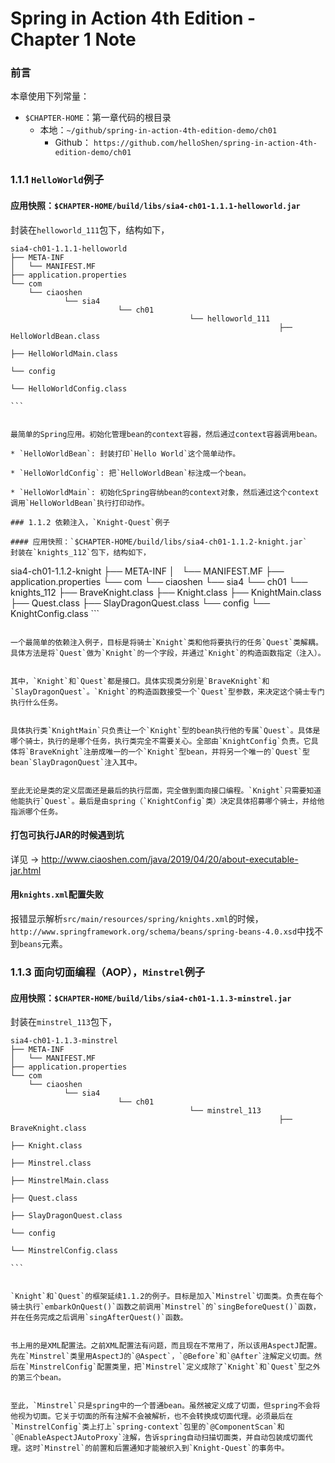 # Spring in Action 4th Edition - Chapter 1 Note

### 前言
本章使用下列常量：
* `$CHAPTER-HOME`：第一章代码的根目录
    * 本地：`~/github/spring-in-action-4th-edition-demo/ch01`
	    * Github： `https://github.com/helloShen/spring-in-action-4th-edition-demo/ch01`

### 1.1.1 `HelloWorld`例子

#### 应用快照：`$CHAPTER-HOME/build/libs/sia4-ch01-1.1.1-helloworld.jar`
封装在`helloworld_111`包下，结构如下，
```
sia4-ch01-1.1.1-helloworld
├── META-INF
│   └── MANIFEST.MF
├── application.properties
└── com
    └── ciaoshen
	        └── sia4
			            └── ch01
						                └── helloworld_111
										                    ├── HelloWorldBean.class
															                    ├── HelloWorldMain.class
																				                    └── config
																									                        └── HelloWorldConfig.class
																															```

																															最简单的Spring应用。初始化管理bean的context容器，然后通过context容器调用bean。
																															* `HelloWorldBean`: 封装打印`Hello World`这个简单动作。
																															* `HelloWorldConfig`: 把`HelloWorldBean`标注成一个bean。
																															* `HelloWorldMain`: 初始化Spring容纳bean的context对象，然后通过这个context调用`HelloWorldBean`执行打印动作。

### 1.1.2 依赖注入，`Knight-Quest`例子

#### 应用快照：`$CHAPTER-HOME/build/libs/sia4-ch01-1.1.2-knight.jar`
封装在`knights_112`包下，结构如下，
```
sia4-ch01-1.1.2-knight
├── META-INF
│   └── MANIFEST.MF
├── application.properties
└── com
    └── ciaoshen
	        └── sia4
			            └── ch01
						                └── knights_112
										                    ├── BraveKnight.class
															                    ├── Knight.class
																				                    ├── KnightMain.class
																									                    ├── Quest.class
																														                    ├── SlayDragonQuest.class
																																			                    └── config
																																								                        └── KnightConfig.class
																																														```

																																														一个最简单的依赖注入例子，目标是将骑士`Knight`类和他将要执行的任务`Quest`类解耦。具体方法是将`Quest`做为`Knight`的一个字段，并通过`Knight`的构造函数指定（注入）。

																																														其中，`Knight`和`Quest`都是接口。具体实现类分别是`BraveKnight`和`SlayDragonQuest`。`Knight`的构造函数接受一个`Quest`型参数，来决定这个骑士专门执行什么任务。

																																														具体执行类`KnightMain`只负责让一个`Knight`型的bean执行他的专属`Quest`。具体是哪个骑士，执行的是哪个任务，执行类完全不需要关心。全部由`KnightConfig`负责。它具体将`BraveKnight`注册成唯一的一个`Knight`型bean，并将另一个唯一的`Quest`型bean`SlayDragonQuest`注入其中。

																																														至此无论是类的定义层面还是最后的执行层面，完全做到面向接口编程。`Knight`只需要知道他能执行`Quest`。最后是由spring（`KnightConfig`类）决定具体招募哪个骑士，并给他指派哪个任务。

#### 打包可执行JAR的时候遇到坑
详见 -> <http://www.ciaoshen.com/java/2019/04/20/about-executable-jar.html>

#### 用`knights.xml`配置失败
报错显示解析`src/main/resources/spring/knights.xml`的时候，`http://www.springframework.org/schema/beans/spring-beans-4.0.xsd`中找不到`beans`元素。

### 1.1.3 面向切面编程（AOP），`Minstrel`例子

#### 应用快照：`$CHAPTER-HOME/build/libs/sia4-ch01-1.1.3-minstrel.jar`
封装在`minstrel_113`包下，

```
sia4-ch01-1.1.3-minstrel
├── META-INF
│   └── MANIFEST.MF
├── application.properties
└── com
    └── ciaoshen
	        └── sia4
			            └── ch01
						                └── minstrel_113
										                    ├── BraveKnight.class
															                    ├── Knight.class
																				                    ├── Minstrel.class
																									                    ├── MinstrelMain.class
																														                    ├── Quest.class
																																			                    ├── SlayDragonQuest.class
																																								                    └── config
																																													                        └── MinstrelConfig.class
																																																			```

																																																			`Knight`和`Quest`的框架延续1.1.2的例子。目标是加入`Minstrel`切面类。负责在每个骑士执行`embarkOnQuest()`函数之前调用`Minstrel`的`singBeforeQuest()`函数，并在任务完成之后调用`singAfterQuest()`函数。

																																																			书上用的是XML配置法。之前XML配置法有问题，而且现在不常用了，所以该用AspectJ配置。先在`Minstrel`类里用AspectJ的`@Aspect`，`@Before`和`@After`注解定义切面。然后在`MinstrelConfig`配置类里，把`Minstrel`定义成除了`Knight`和`Quest`型之外的第三个bean。

																																																			至此，`Minstrel`只是spring中的一个普通bean。虽然被定义成了切面，但spring不会将他视为切面。它关于切面的所有注解不会被解析，也不会转换成切面代理。必须最后在`MinstrelConfig`类上打上`spring-context`包里的`@ComponentScan`和`@EnableAspectJAutoProxy`注解，告诉spring自动扫描切面类，并自动包装成切面代理。这时`Minstrel`的前置和后置通知才能被织入到`Knight-Quest`的事务中。

